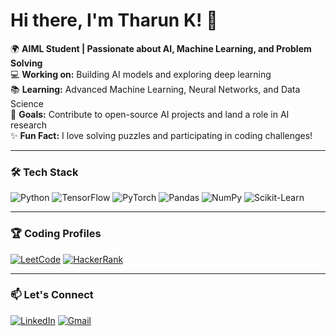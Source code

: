 # Hi there, I'm Tharun K! 👋

🌍 **AIML Student | Passionate about AI, Machine Learning, and Problem Solving**  
💻 **Working on:** Building AI models and exploring deep learning  
📚 **Learning:** Advanced Machine Learning, Neural Networks, and Data Science  
🎯 **Goals:** Contribute to open-source AI projects and land a role in AI research  
✨ **Fun Fact:** I love solving puzzles and participating in coding challenges!

---

### 🛠️ **Tech Stack**
![Python](https://img.shields.io/badge/Python-3776AB?style=for-the-badge&logo=python&logoColor=white)
![TensorFlow](https://img.shields.io/badge/TensorFlow-FF6F00?style=for-the-badge&logo=tensorflow&logoColor=white)
![PyTorch](https://img.shields.io/badge/PyTorch-EE4C2C?style=for-the-badge&logo=pytorch&logoColor=white)
![Pandas](https://img.shields.io/badge/Pandas-150458?style=for-the-badge&logo=pandas&logoColor=white)
![NumPy](https://img.shields.io/badge/NumPy-013243?style=for-the-badge&logo=numpy&logoColor=white)
![Scikit-Learn](https://img.shields.io/badge/Scikit_Learn-F7931E?style=for-the-badge&logo=scikit-learn&logoColor=white)

---



### 🏆 **Coding Profiles**
[![LeetCode](https://img.shields.io/badge/LeetCode-FFA116?style=for-the-badge&logo=leetcode&logoColor=white)](https://leetcode.com/u/Tharun_03k/)
[![HackerRank](https://img.shields.io/badge/HackerRank-2EC866?style=for-the-badge&logo=hackerrank&logoColor=white)](https://www.hackerrank.com/profile/tk6692)

---

### 📫 **Let's Connect**
[![LinkedIn](https://img.shields.io/badge/LinkedIn-0077B5?style=for-the-badge&logo=linkedin&logoColor=white)](http://linkedin.com/in/tharun-k-4a821025b)
[![Gmail](https://img.shields.io/badge/Gmail-D14836?style=for-the-badge&logo=gmail&logoColor=white)](mailto:your-email@gmail.com)


